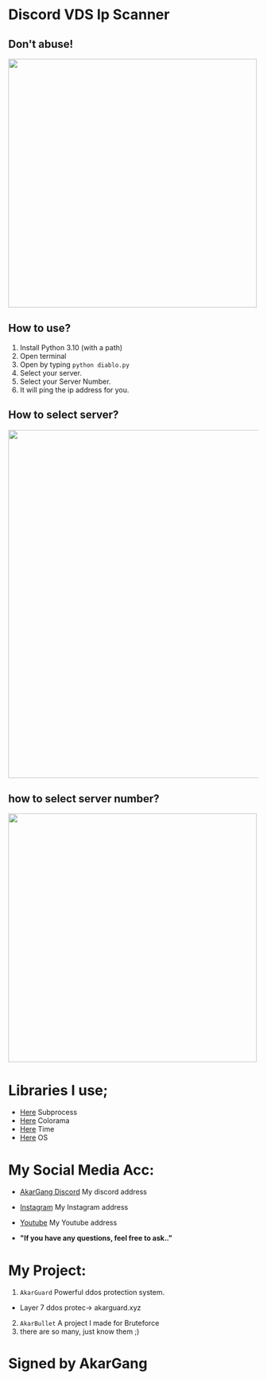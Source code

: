 # Discord VDS Ip Scanner
## Don't abuse!

<img src="https://cdn.discordapp.com/attachments/805191051316297759/895431920605872200/diabloakar.gif" width="500" />

## How to use?
1. Install Python 3.10 (with a path)
2. Open terminal
3. Open by typing `python diablo.py`
4. Select your server.
5. Select your Server Number.
6. It will ping the ip address for you.

## How to select server?

<img src="https://cdn.discordapp.com/attachments/805191051316297759/897531462423834694/unknown.png" width="700" />

## how to select server number?

<img src="https://cdn.discordapp.com/attachments/805191051316297759/897532774611828796/unknown.png" width="500" />

# Libraries I use;

- [Here](https://pypi.org/project/subprocess32/) Subprocess
- [Here](https://pypi.org/project/colorama/) Colorama
- [Here](https://pypi.org/project/time-tools/) Time
- [Here](https://pypi.org/project/os0/) OS

# My Social Media Acc:

- [AkarGang Discord](https://discord.gg/DDcXf472BF) My discord address
- [Instagram](https://github.com/YusufAkartr) My Instagram address
- [Youtube](https://github.com/BunyaminEfe) My Youtube address

-  **"If you have any questions, feel free to ask.."** 


# My Project:


1. `AkarGuard` Powerful ddos ​​protection system.
-  Layer 7 ddos protec-> akarguard.xyz

2. `AkarBullet` A project I made for Bruteforce
3. there are so many, just know them ;)


# Signed by AkarGang

